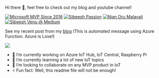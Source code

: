 Hi there 👋, feel free to check out my blog and youtube channel!

<a href="https://mvp.microsoft.com/en-us/PublicProfile/5001828">![Microsoft MVP Since 2016](https://github.com/SibeeshVenu/sibeeshvenu/blob/master/images/MVP_Logo_Horizontal.png)</a>
<a href="https://sibeeshpassion.com/">![Sibeesh Passion](https://github.com/SibeeshVenu/sibeeshvenu/blob/master/images/sibeeshpassion.png)</a>
<a href="https://youtube.com/njanorumalayali">![Njan Oru Malayali](https://github.com/SibeeshVenu/sibeeshvenu/blob/master/images/njanorumalayali.jpg)</a>
<a href="https://medium.com/@sibeeshvenu">![Sibeesh Venu @ Medium](https://github.com/SibeeshVenu/sibeeshvenu/blob/master/images/medium.png)</a>

See my recent post from my <a target="_blank" href="https://sibeeshpassion.com/">blog</a> (This is automated message using Azure Function. Azure is Love!)

<img src="https://getlatestposts.azurewebsites.net/api/GetLatestPosts?code=VS4fy5DNxpj8/SUS0Chp0aGBux36c9OyOg5KhmSjh5dPVBvCaVaEuA==">
</img>

- 🔭 I’m currently working on Azure IoT Hub, IoT Central, Raspberry Pi 
- 🌱 I’m currently learning a lot of new IoT topics
- 👯 I’m looking to collaborate on any MVP product in IoT
- ⚡ Fun fact: Well, this readme file will not be enough!

